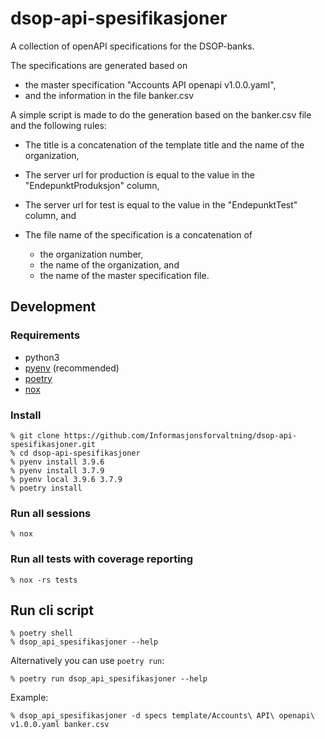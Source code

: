 # dsop-api-spesifikasjoner

A collection of openAPI specifications for the DSOP-banks.

The specifications are generated based on

- the master specification "Accounts API openapi v1.0.0.yaml",
- and the information in the file banker.csv

A simple script is made to do the generation based on the banker.csv file and the following rules:

- The title is a concatenation of the template title and the name of the organization,
- The server url for production is equal to the value in the "EndepunktProduksjon" column,
- The server url for test is equal to the value in the "EndepunktTest" column, and
- The file name of the specification is a concatenation of

  - the organization number,
  - the name of the organization, and
  - the name of the master specification file.

## Development
### Requirements
- python3
- [pyenv](https://github.com/pyenv/pyenv) (recommended)
- [poetry](https://python-poetry.org/)
- [nox](https://nox.thea.codes/en/stable/)

### Install
```
% git clone https://github.com/Informasjonsforvaltning/dsop-api-spesifikasjoner.git
% cd dsop-api-spesifikasjoner
% pyenv install 3.9.6
% pyenv install 3.7.9
% pyenv local 3.9.6 3.7.9
% poetry install
```
### Run all sessions
```
% nox
```
### Run all tests with coverage reporting
```
% nox -rs tests
```
## Run cli script
```
% poetry shell
% dsop_api_spesifikasjoner --help
```
Alternatively you can use `poetry run`:
```
% poetry run dsop_api_spesifikasjoner --help
```
Example:
```
% dsop_api_spesifikasjoner -d specs template/Accounts\ API\ openapi\ v1.0.0.yaml banker.csv
```
